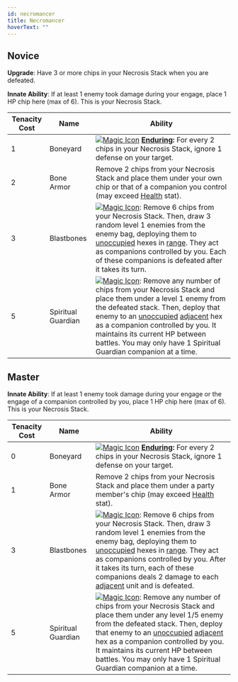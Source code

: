 ```yaml
---
id: necromancer
title: Necromancer
hoverText: ""
---
```


## Novice

**Upgrade**: Have 3 or more chips in your Necrosis Stack when you are defeated. 

**Innate Ability**: If at least 1 enemy took damage during your engage, place 1 HP chip here (max of 6). This is your Necrosis Stack.

| Tenacity Cost | Name | Ability |
|-----------|-------|-------|
| 1 | Boneyard | [<img src="/icons/magic.svg" alt="Magic Icon" class="icon-svg" />](/docs/all/battle-forms/magic) **[Enduring](/docs/all/other/enduring):** For every 2 chips in your Necrosis Stack, ignore 1 defense on your target. |
| 2 | Bone Armor | Remove 2 chips from your Necrosis Stack and place them under your own chip or that of a companion you control (may exceed [Health](/docs/all/stats/health) stat). |
| 3 | Blastbones | [<img src="/icons/magic.svg" alt="Magic Icon" class="icon-svg" />](/docs/all/battle-forms/magic): Remove 6 chips from your Necrosis Stack. Then, draw 3 random level 1 enemies from the enemy bag, deploying them to [unoccupied](/docs/all/other/occupied) hexes in [range](/docs/all/other/range). They act as companions controlled by you. Each of these companions is defeated after it takes its turn. |
| 5 | Spiritual Guardian |  [<img src="/icons/magic.svg" alt="Magic Icon" class="icon-svg" />](/docs/all/battle-forms/magic): Remove any number of chips from your Necrosis Stack and place them under a level 1 enemy from the defeated stack. Then, deploy that enemy to an [unoccupied](/docs/all/other/occupied) [adjacent](/docs/all/other/adjacent) hex as a companion controlled by you. It maintains its current HP between battles. You may only have 1 Spiritual Guardian companion at a time. |

## Master

**Innate Ability**: If at least 1 enemy took damage during your engage or the engage of a companion controlled by you, place 1 HP chip here (max of 6). This is your Necrosis Stack.

| Tenacity Cost | Name | Ability |
|-----------|-------|-------|
| 0 | Boneyard | [<img src="/icons/magic.svg" alt="Magic Icon" class="icon-svg" />](/docs/all/battle-forms/magic) **[Enduring](/docs/all/other/enduring):** For every 2 chips in your Necrosis Stack, ignore 1 defense on your target. |
| 1 | Bone Armor | Remove 2 chips from your Necrosis Stack and place them under a party member's chip (may exceed [Health](/docs/all/stats/health) stat). |
| 3 | Blastbones | [<img src="/icons/magic.svg" alt="Magic Icon" class="icon-svg" />](/docs/all/battle-forms/magic): Remove 6 chips from your Necrosis Stack. Then, draw 3 random level 1 enemies from the enemy bag, deploying them to [unoccupied](/docs/all/other/occupied) hexes in [range](/docs/all/other/range). They act as companions controlled by you. After it takes its turn, each of these companions deals 2 damage to each [adjacent](/docs/all/other/adjacent) unit and is defeated. |
| 5 | Spiritual Guardian |  [<img src="/icons/magic.svg" alt="Magic Icon" class="icon-svg" />](/docs/all/battle-forms/magic): Remove any number of chips from your Necrosis Stack and place them under any level 1/5 enemy from the defeated stack. Then, deploy that enemy to an [unoccupied](/docs/all/other/occupied) [adjacent](/docs/all/other/adjacent) hex as a companion controlled by you. It maintains its current HP between battles. You may only have 1 Spiritual Guardian companion at a time. |